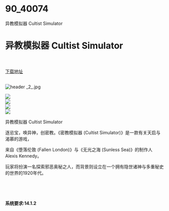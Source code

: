 # 90_40074
异教模拟器 Cultist Simulator
# 异教模拟器 Cultist Simulator
 <br/></br>
[下载地址](https://www.switch520.cc/article/40074 "下载地址")
<br/></br>

<p><img title="header _2_.jpg" src="https://www.switch520.cc/muke_img/2022_08_18_744f5e499e07a.jpg" alt="header _2_.jpg"></p>
<p><img src="https://cdn.akamai.steamstatic.com/steam/apps/718670/ss_5206dd7f298f61caac7ef81018ae05c32060b242.600x338.jpg?t=1636716256"><br>
<img src="https://cdn.akamai.steamstatic.com/steam/apps/718670/ss_5c76c30252dc7d4ee71e7fafdab20933ff46f45c.600x338.jpg?t=1636716256"><br>
<img src="https://cdn.akamai.steamstatic.com/steam/apps/718670/ss_37d150e6ebc820fc36d6c8becaa3fbd35f7a69e0.600x338.jpg?t=1636716256"><br>
<img src="https://cdn.akamai.steamstatic.com/steam/apps/718670/ss_16c6bc2b9fa9fbd1687f63f2252c777e1179a85d.600x338.jpg?t=1636716256"></p>
<p>异教模拟器 Cultist Simulator</p>
<p>逐忌宝，唤异神，创密教。《密教模拟器 (Cultist Simulator)》是一款有关天启与渴慕的游戏，</p>
<p>来自《堕落伦敦 (Fallen London)》与《无光之海 (Sunless Sea)》的制作人 Alexis Kennedy。</p>
<p>玩家将扮演一名探索邪恶奥秘之人，而背景则设立在一个拥有隐世诸神与多重秘史的世界的1920年代。</p>
<p>&nbsp;</p>
<p>&nbsp;</p>

<p><strong>系统要求:14.1.2</strong></p>



